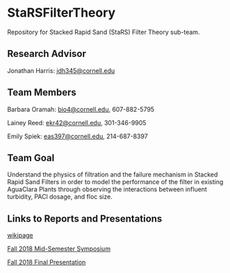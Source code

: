 # StaRSFilterTheory
Repository for Stacked Rapid Sand (StaRS) Filter Theory sub-team.

## Research Advisor

Jonathan Harris: jdh345@cornell.edu

## Team Members
Barbara Oramah:  bio4@cornell.edu, 607-882-5795

Lainey Reed: ekr42@cornell.edu,   301-346-9905

Emily Spiek:        eas397@cornell.edu,   214-687-8397

## Team Goal
Understand the physics of filtration and the failure mechanism in Stacked Rapid Sand Filters in order to model the performance of the filter in existing AguaClara Plants through observing the interactions between influent turbidity, PACl dosage, and floc size.

## Links to Reports and Presentations

[wikipage](https://confluence.cornell.edu/display/AGUACLARA/StaRS+Filter+Theory)

[Fall 2018 Mid-Semester Symposium](https://docs.google.com/presentation/d/1-hIKGZQ7Z8VapLY0gd4JW2Dt9eHgsxfmrpmCp1HLid4/edit#slide=id.g346a079b2f_0_0)

[Fall 2018 Final Presentation](https://docs.google.com/presentation/d/1RA1j8bx2q4Zaum2ENHA4NJnpMPuIc6aqdIUozRuFQeg/edit#slide=id.g4628303d5c_2_64)
